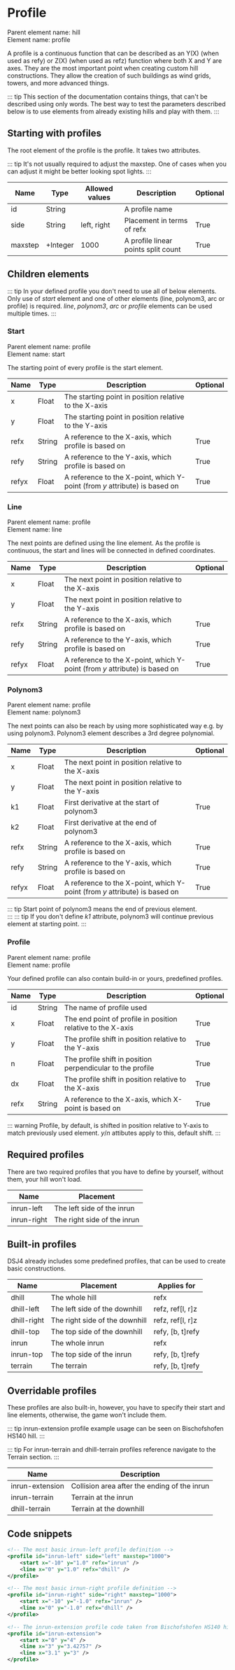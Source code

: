 # Profile

Parent element name: hill\
Element name: profile

A profile is a continuous function that can be described as an Y(X) (when used as refy) or Z(X) (when used as refz) function where both X and Y are axes. They are the most important point when creating custom hill constructions. They allow the creation of such buildings as wind grids, towers, and more advanced things.

::: tip
This section of the documentation contains things, that can't be described using only words. The best way to test the parameters described below is to use elements from already existing hills and play with them.
:::

## Starting with profiles

The root element of the profile is the profile. It takes two attributes.

::: tip
It's not usually required to adjust the maxstep. One of cases when you can adjust it might be better looking spot lights.
:::

| Name    | Type     | Allowed values | Description                         | Optional |
| ------- | -------- | -------------- | ----------------------------------- | -------- |
| id      | String   |                | A profile name                      |          |
| side    | String   | left, right    | Placement in terms of refx          | True     |
| maxstep | +Integer | 1000           | A profile linear points split count | True     |

## Children elements

::: tip
In your defined profile you don't need to use all of below elements. Only use of *start* element and one of other elements (line, polynom3, arc or profile) is required. *line*, *polynom3*, *arc* or *profile* elements can be used multiple times. 
:::

### Start

Parent element name: profile\
Element name: start


The starting point of every profile is the start element.

| Name  | Type   | Description                                                                 | Optional |
| ----- | ------ | --------------------------------------------------------------------------- | -------- |
| x     | Float  | The starting point in position relative to the X-axis                       |          |
| y     | Float  | The starting point in position relative to the Y-axis                       |          |
| refx  | String | A reference to the X-axis, which profile is based on                        | True     |
| refy  | String | A reference to the Y-axis, which profile is based on                        | True     |
| refyx | Float  | A reference to the X-point, which Y-point (from *y* attribute) is based on  | True     |


### Line
Parent element name: profile\
Element name: line

The next points are defined using the line element. As the profile is continuous, the start and lines will be connected in defined coordinates.

| Name  | Type   | Description                                                                | Optional |
| ----- | ------ | -------------------------------------------------------------------------- | -------- |
| x     | Float  | The next point in position relative to the X-axis                          |          |
| y     | Float  | The next point in position relative to the Y-axis                          |          |
| refx  | String | A reference to the X-axis, which profile is based on                       | True     |
| refy  | String | A reference to the Y-axis, which profile is based on                       | True     |
| refyx | Float  | A reference to the X-point, which Y-point (from *y* attribute) is based on | True     |

### Polynom3
Parent element name: profile\
Element name: polynom3

The next points can also be reach by using more sophisticated way e.g. by using polynom3. Polynom3 element describes a 3rd degree polynomial. 

| Name  | Type   | Description                                                                | Optional |
| ----- | ------ | -------------------------------------------------------------------------- | -------- |
| x     | Float  | The next point in position relative to the X-axis                          |          |
| y     | Float  | The next point in position relative to the Y-axis                          |          |
| k1    | Float  | First derivative at the start of polynom3                                  | True     |
| k2    | Float  | First derivative at the end of polynom3                                    |          |
| refx  | String | A reference to the X-axis, which profile is based on                       | True     |
| refy  | String | A reference to the Y-axis, which profile is based on                       | True     |
| refyx | Float  | A reference to the X-point, which Y-point (from *y* attribute) is based on | True     |

::: tip
Start point of polynom3 means the end of previous element.  
:::
::: tip
If you don't define *k1* attribute, polynom3 will continue previous element at starting point. 
:::

### Profile
Parent element name: profile\
Element name: profile

Your defined profile can also contain build-in or yours, predefined profiles.

| Name  | Type   | Description                                                      | Optional |
| ----- | ------ | ---------------------------------------------------------------- | -------- |
| id    | String | The name of profile used                                         |          |
| x     | Float  | The end point of profile in position relative to the X-axis      | True     |
| y     | Float  | The profile shift in position relative to the Y-axis             | True     |
| n     | Float  | The profile shift in position perpendicular to the profile       | True     |
| dx    | Float  | The profile shift in position relative to the X-axis             | True     |
| refx  | String | A reference to the X-axis, which X-point is based on             | True     |

::: warning
Profile, by default, is shifted in position relative to Y-axis to match previously used element. *y*/*n* attibutes apply to this, default shift. 
:::

## Required profiles

There are two required profiles that you have to define by yourself, without them, your hill won't load.

| Name        | Placement                   |
| ----------- | --------------------------- |
| inrun-left  | The left side of the inrun  |
| inrun-right | The right side of the inrun |

## Built-in profiles

DSJ4 already includes some predefined profiles, that can be used to create basic constructions.

| Name        | Placement                      | Applies for      |
| ----------- | ------------------------------ | ---------------- |
| dhill       | The whole hill                 | refx             |
| dhill-left  | The left side of the downhill  | refz, ref[l, r]z |
| dhill-right | The right side of the downhill | refz, ref[l, r]z |
| dhill-top   | The top side of the downhill   | refy, [b, t]refy |
| inrun       | The whole inrun                | refx             |
| inrun-top   | The top side of the inrun      | refy, [b, t]refy |
| terrain     | The terrain                    | refy, [b, t]refy |

## Overridable profiles

These profiles are also built-in, however, you have to specify their start and line elements, otherwise, the game won't include them.

::: tip
inrun-extension profile example usage can be seen on Bischofshofen HS140 hill.
:::

::: tip
For inrun-terrain and dhill-terrain profiles reference navigate to the Terrain section.
:::

| Name            | Description                                  |
| --------------- | -------------------------------------------- |
| inrun-extension | Collision area after the ending of the inrun |
| inrun-terrain   | Terrain at the inrun                         |
| dhill-terrain   | Terrain at the downhill                      |

## Code snippets

``` xml
<!-- The most basic irnun-left profile definition -->
<profile id="inrun-left" side="left" maxstep="1000">
    <start x="-10" y="1.0" refx="inrun" />
    <line x="0" y="1.0" refx="dhill" />
</profile>
```

``` xml
<!-- The most basic irnun-right profile definition -->
<profile id="inrun-right" side="right" maxstep="1000">
    <start x="-10" y="-1.0" refx="inrun" />
    <line x="0" y="-1.0" refx="dhill" />
</profile>
```

``` xml
<!-- The inrun-extension profile code taken from Bischofshofen HS140 hill -->
<profile id="inrun-extension">
    <start x="0" y="4" />
    <line x="3" y="3.42757" />
    <line x="3.1" y="3" />
</profile>
```
